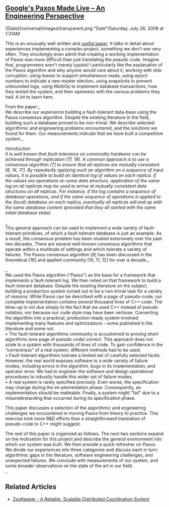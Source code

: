 ## [Google's Paxos Made Live – An Engineering Perspective](/blog/2008/7/26/googles-paxos-made-live-an-engineering-perspective.html)

<div class="journal-entry-tag journal-entry-tag-post-title"><span class="posted-on">![Date](/universal/images/transparent.png "Date")Saturday, July 26, 2008 at 1:31AM</span></div>

<div class="body">

This is an unusually well written and [useful paper](http://labs.google.com/papers/paxos_made_live.html). It talks in detail about experiences implementing a complex project, something we don't see very often. They shockingly even admit that creating a working implementation of Paxos was more difficult than just translating the pseudo code. Imagine that, programmers aren't merely typists! I particularly like the explanation of the Paxos algorithm and why anyone would care about it, working with disk corruption, using leases to support simultaneous reads, using epoch numbers to indicate a new master election, using snapshots to prevent unbounded logs, using MultiOp to implement database transactions, how they tested the system, and their openness with the various problems they had. A lot to learn here.  

From the paper:_  
We describe our experience building a fault-tolerant data-base using the Paxos consensus algorithm. Despite the existing literature in the field, building such a database proved to be non-trivial. We describe selected algorithmic and engineering problems encountered, and the solutions we found for them. Our measurements indicate that we have built a competitive system._

_Introduction  
It is well known that fault-tolerance on commodity hardware can be achieved through replication [17, 18]. A common approach is to use a consensus algorithm [7] to ensure that all replicas are mutually consistent [8, 14, 17]. By repeatedly applying such an algorithm on a sequence of input values, it is possible to build an identical log of values on each replica. If the values are operations on some data structure, application of the same log on all replicas may be used to arrive at mutually consistent data structures on all replicas. For instance, if the log contains a sequence of database operations, and if the same sequence of operations is applied to the (local) database on each replica, eventually all replicas will end up with the same database content (provided that they all started with the same initial database state)._

_  
This general approach can be used to implement a wide variety of fault-tolerant primitives, of which a fault-tolerant database is just an example. As a result, the consensus problem has been studied extensively over the past two decades. There are several well-known consensus algorithms that operate within a multitude of settings and which tolerate a variety of failures. The Paxos consensus algorithm [8] has been discussed in the theoretical [16] and applied community [10, 11, 12] for over a decade._

_  
We used the Paxos algorithm (“Paxos”) as the base for a framework that implements a fault-tolerant log. We then relied on that framework to build a fault-tolerant database. Despite the existing literature on the subject, building a production system turned out to be a non-trivial task for a variety of reasons: While Paxos can be described with a page of pseudo-code, our complete implementation contains several thousand lines of C++ code. The blow-up is not due simply to the fact that we used C++ instead of pseudo notation, nor because our code style may have been verbose. Converting the algorithm into a practical, production-ready system involved implementing many features and optimizations – some published in the literature and some not.  
• The fault-tolerant algorithms community is accustomed to proving short algorithms (one page of pseudo code) correct. This approach does not scale to a system with thousands of lines of code. To gain confidence in the “correctness” of a real system, different methods had to be used.  
• Fault-tolerant algorithms tolerate a limited set of carefully selected faults. However, the real world exposes software to a wide variety of failure modes, including errors in the algorithm, bugs in its implementation, and operator error. We had to engineer the software and design operational procedures to robustly handle this wider set of failure modes.  
• A real system is rarely specified precisely. Even worse, the specification may change during the im-plementation phase. Consequently, an implementation should be malleable. Finally, a system might “fail” due to a misunderstanding that occurred during its specification phase.  

This paper discusses a selection of the algorithmic and engineering challenges we encountered in moving Paxos from theory to practice. This exercise took more R&D efforts than a straightforward translation of pseudo-code to C++ might suggest.  

The rest of this paper is organized as follows. The next two sections expand on the motivation for this project and describe the general environment into which our system was built. We then provide a quick refresher on Paxos. We divide our experiences into three categories and discuss each in turn: algorithmic gaps in the literature, software engineering challenges, and unexpected failures. We conclude with measurements of our system, and some broader observations on the state of the art in our field.  
_

## Related Articles

*   [ZooKeeper - A Reliable, Scalable Distributed Coordination System](http://highscalability.com/blog/2008/7/15/zookeeper-a-reliable-scalable-distributed-coordination-syste.html)  

    </div>